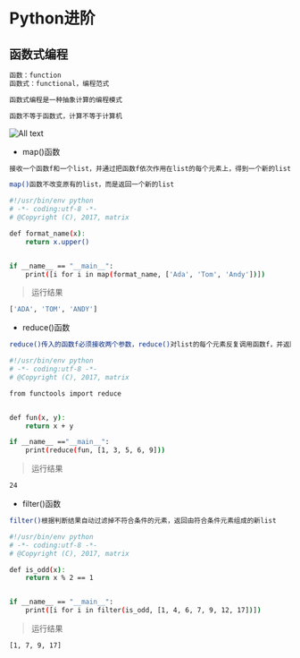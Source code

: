 # Python进阶

## 函数式编程

```bash
函数：function
函数式：functional，编程范式
```

```bash
函数式编程是一种抽象计算的编程模式
```

```bash
函数不等于函数式，计算不等于计算机
```

![All text](http://ww1.sinaimg.cn/large/dc05ba18gy1flop51rah3j20dl099aa1.jpg)

* map()函数

```bash
接收一个函数f和一个list，并通过把函数f依次作用在list的每个元素上，得到一个新的list并返回
```

```bash
map()函数不改变原有的list，而是返回一个新的list
```

```bash
#!/usr/bin/env python
# -*- coding:utf-8 -*-
# @Copyright (C), 2017, matrix

def format_name(x):
    return x.upper()


if __name__ == "__main__":
    print([i for i in map(format_name, ['Ada', 'Tom', 'Andy'])])
```

>运行结果

```bash
['ADA', 'TOM', 'ANDY']
```

* reduce()函数

```bash
reduce()传入的函数f必须接收两个参数，reduce()对list的每个元素反复调用函数f，并返回最终结果值
```

```bash
#!/usr/bin/env python
# -*- coding:utf-8 -*-
# @Copyright (C), 2017, matrix

from functools import reduce


def fun(x, y):
    return x + y

if __name__ =="__main__":
    print(reduce(fun, [1, 3, 5, 6, 9]))
```

>运行结果

```bash
24
```

* filter()函数

```bash
filter()根据判断结果自动过滤掉不符合条件的元素，返回由符合条件元素组成的新list
```

```bash
#!/usr/bin/env python
# -*- coding:utf-8 -*-
# @Copyright (C), 2017, matrix

def is_odd(x):
    return x % 2 == 1


if __name__ == "__main__":
    print([i for i in filter(is_odd, [1, 4, 6, 7, 9, 12, 17])])
```

>运行结果

```bash
[1, 7, 9, 17]
```
